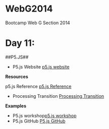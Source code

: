 WebG2014
========

Bootcamp Web G Section 2014


Day 11:
=========================

##P5.JS##

- P5.js Website [p5.js website](http://p5js.org/)

**Resources**


p5.js Reference [p5.js Reference](http://p5js.org/reference/)
- Processing Transition [Processing Transition](https://github.com/lmccart/p5.js/wiki/Processing-transition)

**Examples**
- P5.js workshop[p5.js workshop](http://p5js.org/workshop/)
- P5.js GitHub [P5.js GitHub](https://github.com/lmccart/p5.js/)

